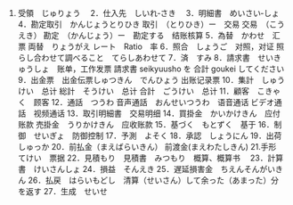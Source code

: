 1. 受領　じゅりょう　
2．仕入先　しいれ‐さき　
3．明細書　めいさい‐しょ
4．勘定取引　かんじょうとりひき
    取引　（とりひき）ー　交易
    交易　（こうえき）
    勘定　（かんじょう）ー　勘定する　结账核算
5．為替　かわせ　汇票
    両替　りょうがえ
    レート　Ratio　率
6．照合　しょうご　对照，对证
    照らし合わせて調べること　てらしあわせて
7．済　すみ
8．請求書　せいきゅうしょ　账单，工作发票
    請求書 seikyuusho を 合計 goukei してください
9．出金票　出金伝票しゅつきん　でんひょう  出账记录票
10．集計　しゅうけい　总计
        総計　そうけい　总计
        合計　ごうけい　总计
11．顧客　こきゃく　顾客
12．通話　つうわ
        音声通話　おんせいつうわ　语音通话
        ビデオ通話　视频通话
13．取引明細書　交易明细
14．買掛金　かいかけきん　应付账款
    売掛金　うりかけきん　应收账款
15．基づく　もとずく　基于
16．制御　せいぎょ　防御控制
17．予測　よそく
18．承認　しょうにん
19．出荷　しゅっか
20．前払金（まえばらいきん）
        前渡金(まえわたしきん)
21.手形　てけい　票据
22．見積もり　見積書　みつもり　概算、概算书　
23．計算書　けいさんしょ
24．損益　そんえき
25．遅延損害金　ちえんそんがいきん
26．払戻　はらいもどし　清算（せいさん）して余った（あまった）分を返す
27．生成　せいせ




